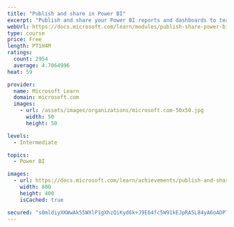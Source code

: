 ```yaml
---
title: "Publish and share in Power BI"
excerpt: "Publish and share your Power BI reports and dashboards to teammates in your organization or to everyone on the web."
webUrl: https://docs.microsoft.com/learn/modules/publish-share-power-bi/
type: course
price: Free
length: PT1H4M
ratings:
  count: 2954
  average: 4.7064996
heat: 59

provider:
  name: Microsoft Learn
  domain: microsoft.com
  images:
    - url: /assets/images/organizations/microsoft.com-50x50.jpg
      width: 50
      height: 50

levels:
  - Intermediate

topics:
  - Power BI

images:
  - url: https://docs.microsoft.com/learn/achievements/publish-and-share-with-power-bi-desktop-social.png
    width: 800
    height: 400
    isCached: true

secured: "s0mldiyXKWwAk55WXlP1gXhzQiKyd6k+J9E64fc5W91kEJpRA5L84yA6oADPT0lEe9PeDjAbE/+OpWee7YB+SuTdwY4pvvkXhK2l4wwdVKMOaZeAp9hY8QXXS+1kjF1dIiA0UoNG3AVl2JdLyJBZnDwkC1OD03ky1Q1nTzMg0gBJ6R6wMNc7NZ9wEtD5t+LRzyMiO7JV4m85Ras1zrLXYyUddR/3p7mmgxVQBEOSjkRlhrswHFKhQlYE9iQjHxUu24zAvqRkuh7wdMq54j3EzwQGE5DRDGstZt+ebnxyGLh3cOhHHqzm4bLxnJhoTBMUiBmrHGQYiRm5ceEsHr5SXxPLG1w21LfV5Qmn/RsyM9E6zmt2KiEJFDVoEk5PYdU5Y6Z9aGNogFynRq8FcM+xoX6L661kygq000jeW4DGZhw=;VzvaqucmBg5rnT6nnbKUdg=="
---
```


